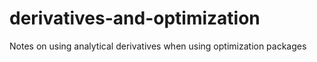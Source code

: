 # derivatives-and-optimization
Notes on using analytical derivatives when using optimization packages
